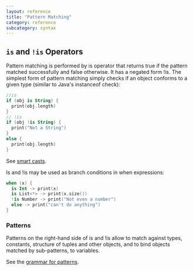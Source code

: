 ```yaml
---
layout: reference
title: "Pattern Matching"
category: reference
subcategory: syntax
---
```


## `is` and `!is` Operators

Pattern matching is performed by is operator that returns true if the pattern matched successfully and false otherwise. It has a negated form !is. The simplest form of pattern matching simply checks if an object conforms to a given type (similar to Java's instanceof check):

``` kotlin
//is
if (obj is String) {
  print(obj.length)
}
// !is
if (obj !is String) {
  print("Not a String")
}
else {
  print(obj.length)
}
```

See [smart casts](typecasts.html#smart-casts).

Is and !is may be used as branch conditions in when expressions:

``` kotlin
when (x) {
  is Int -> print(x)
  is List<*> -> print(x.size())
  !is Number -> print("Not even a number")
  else -> print("can't do anything")
}
```


### Patterns
Patterns on the right-hand side of is and !is allow to match against types, constants, structure of tuples and other objects, and to bind objects matched by sub-patterns, to variables.

See the [grammar for patterns](grammar.html#patterns).